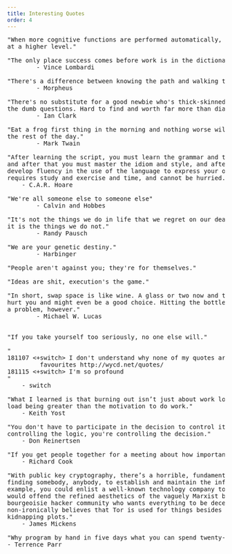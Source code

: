 ```yaml
---
title: Interesting Quotes
order: 4
---
```


<pre>
"When more cognitive functions are performed automatically, we can perform
at a higher level."

"The only place success comes before work is in the dictionary."
        - Vince Lombardi

"There's a difference between knowing the path and walking the path."
        - Morpheus

"There's no substitute for a good newbie who's thick-skinned enough to ask
the dumb questions. Hard to find and worth far more than diamonds."
        - Ian Clark

"Eat a frog first thing in the morning and nothing worse will happen to you
the rest of the day."
        - Mark Twain

"After learning the script, you must learn the grammar and the vocabulary,
and after that you must master the idiom and style, and after that you must
develop fluency in the use of the language to express your own ideas. All this
requires study and exercise and time, and cannot be hurried."
	- C.A.R. Hoare

"We're all someone else to someone else"
        - Calvin and Hobbes

"It's not the things we do in life that we regret on our death bed,
it is the things we do not."
        - Randy Pausch

"We are your genetic destiny."
        - Harbinger

"People aren't against you; they're for themselves."

"Ideas are shit, execution's the game."

"In short, swap space is like wine. A glass or two now and then won't
hurt you and might even be a good choice. Hitting the bottle constantly is
a problem, however."
        - Michael W. Lucas


"If you take yourself too seriously, no one else will."

"
181107 <+switch> I don't understand why none of my quotes are amongst your
		 favourites http://wycd.net/quotes/
181115 <+switch> I'm so profound
"
	- switch

"What I learned is that burning out isn’t just about work load, it’s about work
load being greater than the motivation to do work."
    - Keith Yost

"You don't have to participate in the decision to control it. As long as you're
controlling the logic, you're controlling the decision."
    - Don Reinertsen

"If you get people together for a meeting about how important some topic is, then you know that you failed."
    - Richard Cook

"With public key cryptography, there’s a horrible, fundamental challenge of
finding somebody, anybody, to establish and maintain the infrastructure. For
example, you could enlist a well-known technology company to do it, but this
would offend the refined aesthetics of the vaguely Marxist but comfortably
bourgeoisie hacker community who wants everything to be decentralized and who
non-ironically believes that Tor is used for things besides drug deals and
kidnapping plots."
    - James Mickens

"Why program by hand in five days what you can spend twenty-five years of your life automating?"
- Terrence Parr
</pre>

